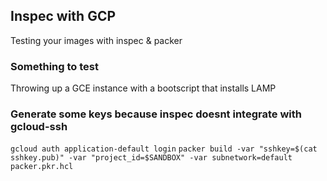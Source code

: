 ## Inspec with GCP

Testing your images with inspec & packer

### Something to test

Throwing up a GCE instance with a bootscript that installs LAMP

### Generate some keys because inspec doesnt integrate with gcloud-ssh

`gcloud auth application-default login`
`packer build -var "sshkey=$(cat sshkey.pub)" -var "project_id=$SANDBOX" -var subnetwork=default packer.pkr.hcl`